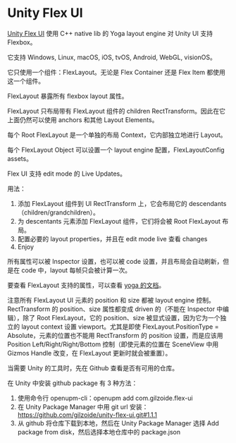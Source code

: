# Unity Flex UI

[Unity Flex UI](https://github.com/gilzoide/unity-flex-ui) 使用 C++ native lib 的 Yoga layout engine 对 Unity UI 支持 Flexbox。

它支持 Windows, Linux, macOS, iOS, tvOS, Android, WebGL, visionOS。

它只使用一个组件：FlexLayout。无论是 Flex Container 还是 Flex Item 都使用这一个组件。

FlexLayout 暴露所有 flexbox layout 属性。

FlexLayout 只布局带有 FlexLayout 组件的 children RectTransform。因此在它上面仍然可以使用 anchors 和其他 Layout Elements。

每个 Root FlexLayout 是一个单独的布局 Context，它内部独立地进行 Layout。

每个 FlexLayout Object 可以设置一个 layout engine 配置，FlexLayoutConfig assets。

Flex UI 支持 edit mode 的 Live Updates。

用法：

1. 添加 FlexLayout 组件到 UI RectTransform 上，它会布局它的 descendants（children/grandchildren）。
2. 为 descentants 元素添加 FlexLayout 组件，它们将会被 Root FlexLayout 布局。
3. 配置必要的 layout properties，并且在 edit mode live 查看 changes
4. Enjoy

所有属性可以被 Inspector 设置，也可以被 code 设置，并且布局会自动刷新，但是在 code 中，layout 每帧只会被计算一次。

要查看 FlexLayout 支持的属性，可以查看 [yoga 的文档](https://yogalayout.dev/docs)。

注意所有 FlexLayout UI 元素的 position 和 size 都被 layout engine 控制。RectTransform 的 position、size 属性都变成 driven 的（不能在 Inspector 中编辑），除了 Root FlexLayout，它的 position、size 被显式设置，因为它为一个独立的 layout context 设置 viewport。尤其是即使 FlexLayout.PositionType = Absolute，元素的位置也不能用 RectTransform 的 position 设置，而是应该用 Position Left/Right/Right/Bottom 控制（即使元素的位置在 SceneView 中用 Gizmos Handle 改变，在 FlexLayout 更新时就会被重置）。

当需要 Unity 的工具时，先在 Github 查看是否有可用的仓库。

在 Unity 中安装 github package 有 3 种方法：

1. 使用命令行 openupm-cli：openupm add com.gilzoide.flex-ui
2. 在 Unity Package Manager 中用 git url 安装：https://github.com/gilzoide/unity-flex-ui.git#1.1.1
3. 从 github 将仓库下载到本地，然后在 Unity Package Manager 选择 Add package from disk，然后选择本地仓库中的 package.json
